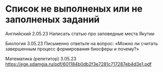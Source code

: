 # Список не выполненых или не заполненых заданий

Английский 2.05.23 
    Написать статью про заповедные места Якутии

Биология 3.05.23
    Письменно ответьте на вопрос: «Можно ли считать завершенным процесс формирования биосферы и почему?»

Математика (репетитор) 3.05.23
    https://ege.sdamgia.ru/pdf/601184b0db2f3e7281c717287eb4d3e1.pdf
